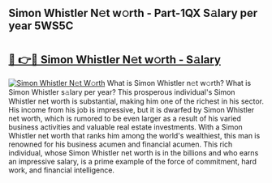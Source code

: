 ## Simon Whistler N𝚎t w𝚘rth - Part-1QX S𝚊lary per year 5WS5C

# <h2><a href="http://gc0k8gg.nevu.top/?p=Simon+Whistler">🔗 👉🔴 Simon Whistler N𝚎t w𝚘rth - S𝚊lary</a></h2>

[![Simon Whistler N𝚎t W𝚘rth](https://i.imgur.com/Oavwk0R.jpeg)](http://gc0k8gg.nevu.top/?p=Simon+Whistler)
What is Simon Whistler n𝚎t w𝚘rth? What is Simon Whistler s𝚊lary per year?
This prosperous individual's Simon Whistler net worth is substantial, making him one of the richest in his sector. His income from his job is impressive, but it is dwarfed by Simon Whistler net worth, which is rumored to be even larger as a result of his varied business activities and valuable real estate investments. With a Simon Whistler net worth that ranks him among the world's wealthiest, this man is renowned for his business acumen and financial acumen. This rich individual, whose Simon Whistler net worth is in the billions and who earns an impressive salary, is a prime example of the force of commitment, hard work, and financial intelligence.
